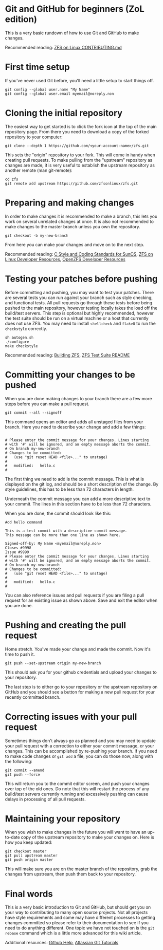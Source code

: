 # Git and GitHub for beginners (ZoL edition)

This is a very basic rundown of how to use Git and GitHub to make changes.

Recommended reading: [ZFS on Linux CONTRIBUTING.md](https://github.com/zfsonlinux/zfs/blob/master/.github/CONTRIBUTING.md)

# First time setup

If you've never used Git before, you'll need a little setup to start things off.

```
git config --global user.name "My Name"
git config --global user.email myemail@noreply.non
```

# Cloning the initial repository

The easiest way to get started is to click the fork icon at the top of the main repository page.  From there you need to download a copy of the forked repository to your computer:

```
git clone --depth 1 https://github.com/<your-account-name>/zfs.git
```

This sets the "origin" repository to your fork. This will come in handy 
when creating pull requests. To make pulling from the "upstream" repository
as changes are made, it is very useful to establish the upstream repository
as another remote (man git-remote):

```
cd zfs
git remote add upstream https://github.com/zfsonlinux/zfs.git
```

# Preparing and making changes

In order to make changes it is recommended to make a branch, this lets you work on several unrelated changes at once.  It is also not recommended to make changes to the master branch unless you own the repository.

```
git checkout -b my-new-branch
```

From here you can make your changes and move on to the next step.

Recommended reading: [C Style and Coding Standards for SunOS](https://www.cis.upenn.edu/~lee/06cse480/data/cstyle.ms.pdf), [ZFS on Linux Developer Resources](https://github.com/zfsonlinux/zfs/wiki/Developer-Resources), [OpenZFS Developer Resources](http://open-zfs.org/wiki/Developer_resources)

# Testing your patches before pushing

Before committing and pushing, you may want to test your patches.  There are several tests you can run against your branch such as style checking, and functional tests.  All pull requests go through these tests before being pushed to the main repository, however testing locally takes the load off the build/test servers.  This step is optional but highly recommended, however the test suite should be run on a virtual machine or a host that currently does not use ZFS.  You may need to install `shellcheck` and `flake8` to run the `checkstyle` correctly.

```
sh autogen.sh
./configure
make checkstyle
```

Recommended reading: [Building ZFS](https://github.com/zfsonlinux/zfs/wiki/Building-ZFS), [ZFS Test Suite README](https://github.com/zfsonlinux/zfs/blob/master/tests/README.md)

# Committing your changes to be pushed

When you are done making changes to your branch there are a few more steps before you can make a pull request.

```
git commit --all --signoff
```

This command opens an editor and adds all unstaged files from your branch.  Here you need to describe your change and add a few things:

```

# Please enter the commit message for your changes. Lines starting
# with '#' will be ignored, and an empty message aborts the commit.
# On branch my-new-branch
# Changes to be committed:
#   (use "git reset HEAD <file>..." to unstage)
#
#   modified:   hello.c
#
```

The first thing we need to add is the commit message.  This is what is displayed on the git log, and should be a short description of the change.  By style guidelines, this has to be less than 72 characters in length.

Underneath the commit message you can add a more descriptive text to your commit.  The lines in this section have to be less than 72 characters.

When you are done, the commit should look like this:

```
Add hello command

This is a test commit with a descriptive commit message.
This message can be more than one line as shown here.

Signed-off-by: My Name <myemail@noreply.non>
Closes #9998
Issue #9999
# Please enter the commit message for your changes. Lines starting
# with '#' will be ignored, and an empty message aborts the commit.
# On branch my-new-branch
# Changes to be committed:
#   (use "git reset HEAD <file>..." to unstage)
#
#   modified:   hello.c
#
```

You can also reference issues and pull requests if you are filing a pull request for an existing issue as shown above.  Save and exit the editor when you are done.

# Pushing and creating the pull request

Home stretch.  You've made your change and made the commit.  Now it's time to push it.

```
git push --set-upstream origin my-new-branch
```

This should ask you for your github credentials and upload your changes to your repository.

The last step is to either go to your repository or the upstream repository on GitHub and you should see a button for making a new pull request for your recently committed branch.

# Correcting issues with your pull request

Sometimes things don't always go as planned and you may need to update your pull request with a correction to either your commit message, or your changes.  This can be accomplished by re-pushing your branch.  If you need to make code changes or `git add` a file, you can do those now, along with the following:

```
git commit --amend
git push --force
```

This will return you to the commit editor screen, and push your changes over top of the old ones.  Do note that this will restart the process of any build/test servers currently running and excessively pushing can cause delays in processing of all pull requests.

# Maintaining your repository

When you wish to make changes in the future you will want to have an up-to-date copy of the upstream repository to make your changes on.  Here is how you keep updated:

```
git checkout master
git pull upstream master
git push origin master
```

This will make sure you are on the master branch of the repository, grab the changes from upstream, then push them back to your repository.

# Final words

This is a very basic introduction to Git and GitHub, but should get you on your way to contributing to many open source projects.  Not all projects have style requirements and some may have different processes to getting changes committed so please refer to their documentation to see if you need to do anything different.  One topic we have not touched on is the `git rebase` command which is a little more advanced for this wiki article.

Additional resources: [Github Help](https://help.github.com/), [Atlassian Git Tutorials](https://www.atlassian.com/git/tutorials)